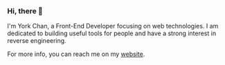 ### Hi, there 👋

I'm York Chan, a Front-End Developer focusing on web technologies. I am dedicated to building useful tools for people and have a strong interest in reverse engineering.

For more info, you can reach me on my [website](https://chenxiaoyao.cn).
